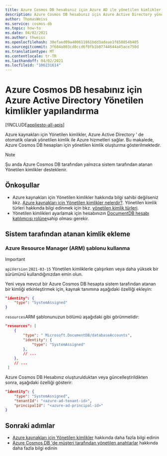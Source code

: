 ```yaml
---
title: Azure Cosmos DB hesabınız için Azure AD ile yönetilen kimlikler yapılandırma
description: Azure Cosmos DB hesabınız için Azure Active Directory yönetilen kimlikleri nasıl yapılandıracağınızı öğrenin
author: ThomasWeiss
ms.service: cosmos-db
ms.topic: how-to
ms.date: 04/02/2021
ms.author: thweiss
ms.openlocfilehash: 30efaed09a400611861bdd3adeae1f650054b405
ms.sourcegitcommit: 3f684a803cd0ccd6f0fb1b87744644a45ace750d
ms.translationtype: MT
ms.contentlocale: tr-TR
ms.lasthandoff: 04/02/2021
ms.locfileid: "106231614"
---
```

# <a name="configure-managed-identities-with-azure-active-directory-for-your-azure-cosmos-db-account"></a>Azure Cosmos DB hesabınız için Azure Active Directory Yönetilen kimlikler yapılandırma
[!INCLUDE[appliesto-all-apis](includes/appliesto-all-apis.md)]

Azure kaynakları için Yönetilen kimlikler, Azure Active Directory ' de otomatik olarak yönetilen kimlik ile Azure hizmetleri sağlar. Bu makalede, Azure Cosmos DB hesapları için yönetilen kimlik oluşturma gösterilmektedir.

> [!NOTE]
> Şu anda Azure Cosmos DB tarafından yalnızca sistem tarafından atanan Yönetilen kimlikler desteklenir.

## <a name="prerequisites"></a>Önkoşullar

- Azure kaynakları için Yönetilen kimlikler hakkında bilgi sahibi değilseniz bkz. [Azure kaynakları için Yönetilen kimlikler nelerdir?](../active-directory/managed-identities-azure-resources/overview.md). Yönetilen kimlik türleri hakkında bilgi edinmek için bkz. [yönetilen kimlik türleri](../active-directory/managed-identities-azure-resources/overview.md#managed-identity-types).
- Yönetilen kimlikleri ayarlamak için hesabınızın [DocumentDB hesabı katılımcısı rolüne](../role-based-access-control/built-in-roles.md#documentdb-account-contributor)sahip olması gerekir.

## <a name="add-a-system-assigned-identity"></a>Sistem tarafından atanan kimlik ekleme

### <a name="using-an-azure-resource-manager-arm-template"></a>Azure Resource Manager (ARM) şablonu kullanma

> [!IMPORTANT]
> `apiVersion` `2021-03-15` Yönetilen kimliklerle çalışırken veya daha yüksek bir sürümünü kullandığınızdan emin olun.

Yeni veya mevcut bir Azure Cosmos DB hesapta sistem tarafından atanan bir kimliği etkinleştirmek için, kaynak tanımına aşağıdaki özelliği ekleyin:

```json
"identity": {
    "type": "SystemAssigned"
}
```

`resources`ARM şablonunuzun bölümü aşağıdaki gibi görünmelidir:

```json
"resources": [
    {
        "type": " Microsoft.DocumentDB/databaseAccounts",
        "identity": {
            "type": "SystemAssigned"
        },
        // ...
    },
    // ...
 ]
```

Azure Cosmos DB Hesabınız oluşturulduktan veya güncelleştirildikten sonra, aşağıdaki özelliği gösterir:

```json
"identity": {
    "type": "SystemAssigned",
    "tenantId": "<azure-ad-tenant-id>",
    "principalId": "<azure-ad-principal-id>"
}
```

## <a name="next-steps"></a>Sonraki adımlar

- [Azure kaynakları için Yönetilen kimlikler](../active-directory/managed-identities-azure-resources/overview.md) hakkında daha fazla bilgi edinin
- [Azure Cosmos DB 'de müşteri tarafından yönetilen anahtarlar](how-to-setup-cmk.md) hakkında daha fazla bilgi edinin
